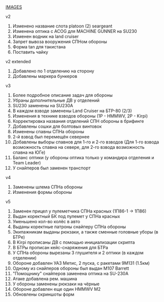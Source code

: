 [IMAGES](https://drive.google.com/drive/folders/15zGbuzJZB_NruV-m6L-VHe3jZfcES9FY?usp=sharing)

v2

1. Изменено название слота platoon (2) seargeant
2. Изменена оптика с ACOG для MACHINE GUNNER на SU230
3. Изменен водник на land cruiser
4. Запрет вывоза вооружения СПНом обороны
5. Форма tan для такистана
6. Поставить чайку

v2 extended

1. Добавлено по 1 отделению на сторону
2. Добавлены маркера бункеров

v3 

1. Более подробное описание задач для обороны
2. Убраны дополнительные ДВ у отделений
3. SU230 заменены на SU230A
4. В каждом взводе заменены Land Cruiser на БТР-80 (2/3)
5. Изменения в технике взводов обороны (1P - HMMWV, 2P - Kirpi)
6. Корректировка названия отделений СПН обороны в брифинге
7. Добавлены сошки для болтовых винтовок
8. Изменены спавны СПНа обороны
9. 2-й взвод был перемещён севернее
10. Добавлены выборы спавнов для 1-го и 2-го взводов (Для 1-го взвода возможность спавна на севере, для 2-го взвода возможность спавна на ЮГе)
11. Баланс оптики (у обороны оптика только у командира отделения и Team Leader)
12. У снайперов был заменен транспорт

v4

1. Заменены шлема СПНа обороны
2. Изменения формы обороны

v5

1. Заменен прицел у пулеметчика СПНа красных (1П86-1 -> 1П86)
2. Выдан коректный БК под пулемет у СПНа красных
3. Уменьшено кол-во колёс в авто
4. Выданы коректные патроны снайперу СПНа обороны
5. Экипажникам выданы рюкзаки, а также сменные головные уборы (в БТРе)
6. В Kirpi прописаны ДВ с помощью инициализации скрипта
7. В БТРы прописан кейс-снаряжения для БТРа
8. У СПНа обороны вырезаны 3 глушителя и 2 оптики (в каждом отделении)
9. Обороне добавлен УАЗ Метис, 2 пуска, с ракетами 9M131 (1.5км)
10. Одному из снайперов обороны был выдан M107 Barrett
11. "Помощнику" снайперов заменена оптика на SU-230A
12. Атаке добавлена рем. машина
13. У обороны заменены рюкзаки на чёрные
14. Обороне добавлен еще один HMMWV M2
15. Обновлены скриншоты форм
